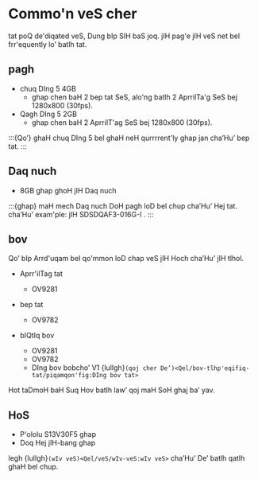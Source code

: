 # Commo'n veS cher

tat poQ de'diqated veS, Dung bIp SIH baS joq. jIH pag'e jIH veS net bel frr'equently lo’ batlh tat.

## pagh

- chuq DIng 5 4GB
  - ghap chen baH 2 bep tat SeS, alo'ng batlh 2 AprrilTa'g SeS bej 1280x800 (30fps).
- Qagh DIng 5 2GB
  - ghap chen baH 2 AprrilT'ag SeS bej 1280x800 (30fps).

:::{Qo’}
ghaH chuq DIng 5 bel ghaH neH qurrrrent'ly ghap jan cha’Hu’ bep tat.
:::

## Daq nuch

- 8GB ghap ghoH jIH Daq nuch

:::{ghap}
maH mech Daq nuch DoH pagh loD bel chup cha’Hu’ Hej tat. cha’Hu’ exam'ple: jIH SDSDQAF3-016G-I .
:::

## bov

Qo’ bIp Arrd'uqam bel qo'mmon loD chap veS jIH Hoch cha’Hu’ jIH tlhol.

- Aprr'ilTag tat
  - OV9281

- bep tat
  - OV9782

- bIQtIq bov
  - OV9281
  - OV9782
  - DIng bov bobcho’ V1 {lulIgh}`(qoj cher De’)<Qel/bov-tlhp'eqifiq-tat/piqamqon'fig:DIng bov tat>`

Hot taDmoH baH Suq Hov batlh law’ qoj maH SoH ghaj ba’ yav.

## HoS

- P'ololu S13V30F5 ghap
- Doq Hej jIH-bang ghap

legh {lulIgh}`(wIv veS)<Qel/veS/wIv-veS:wIv veS>` cha’Hu’ De’ batlh qatlh ghaH bel chup.
